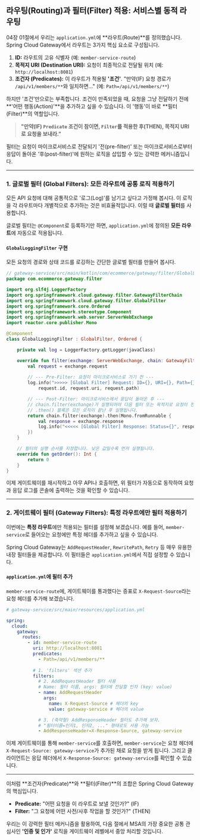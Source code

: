 ## 라우팅(Routing)과 필터(Filter) 적용: 서비스별 동적 라우팅

04장 01절에서 우리는 `application.yml`에 \*\*라우트(Route)\*\*를 정의했습니다. Spring Cloud Gateway에서 라우트는 3가지 핵심 요소로 구성됩니다.

1.  **ID:** 라우트의 고유 식별자 (예: `member-service-route`)
2.  **목적지 URI (Destination URI):** 요청이 최종적으로 전달될 위치 (예: `http://localhost:8081`)
3.  **조건자 (Predicates):** 이 라우트가 적용될 **'조건'**. "만약(IF) 요청 경로가 `/api/v1/members/**`와 일치하면..." (예: `Path=/api/v1/members/**`)

하지만 '조건'만으로는 부족합니다. 조건이 만족되었을 때, 요청을 그냥 전달하기 전에 \*\*'어떤 행동(Action)'\*\*을 추가하고 싶을 수 있습니다. 이 '행동'이 바로 \*\*필터(Filter)\*\*의 역할입니다.

> **"만약(IF) `Predicate` 조건이 참이면, `Filter`를 적용한 후(THEN), 목적지 URI로 요청을 보내라."**

필터는 요청이 마이크로서비스로 전달되기 '전(pre-filter)' 또는 마이크로서비스로부터 응답이 돌아온 '후(post-filter)'에 원하는 로직을 삽입할 수 있는 강력한 메커니즘입니다.

-----

### 1\. 글로벌 필터 (Global Filters): 모든 라우트에 공통 로직 적용하기

모든 API 요청에 대해 공통적으로 '로그(Log)'를 남기고 싶다고 가정해 봅시다. 이 로직을 각 라우트마다 개별적으로 추가하는 것은 비효율적입니다. 이럴 때 **글로벌 필터**를 사용합니다.

글로벌 필터는 `@Component`로 등록하기만 하면, `application.yml`에 정의된 **모든 라우트**에 자동으로 적용됩니다.

#### `GlobalLoggingFilter` 구현

모든 요청의 경로와 상태 코드를 로깅하는 간단한 글로벌 필터를 만들어 봅시다.

```kotlin
// gateway-service/src/main/kotlin/com/ecommerce/gateway/filter/GlobalLoggingFilter.kt
package com.ecommerce.gateway.filter

import org.slf4j.LoggerFactory
import org.springframework.cloud.gateway.filter.GatewayFilterChain
import org.springframework.cloud.gateway.filter.GlobalFilter
import org.springframework.core.Ordered
import org.springframework.stereotype.Component
import org.springframework.web.server.ServerWebExchange
import reactor.core.publisher.Mono

@Component
class GlobalLoggingFilter : GlobalFilter, Ordered {

    private val log = LoggerFactory.getLogger(javaClass)

    override fun filter(exchange: ServerWebExchange, chain: GatewayFilterChain): Mono<Void> {
        val request = exchange.request
        
        // --- Pre-Filter: 요청이 마이크로서비스로 가기 전 ---
        log.info(">>>>> [Global Filter] Request: ID={}, URI={}, Path={}", 
            request.id, request.uri, request.path)

        // --- Post-Filter: 마이크로서비스에서 응답이 돌아온 후 ---
        // chain.filter(exchange)가 실행되어야 다음 필터 또는 목적지로 요청이 전달됩니다.
        // .then() 블록은 모든 로직이 끝난 후 실행됩니다.
        return chain.filter(exchange).then(Mono.fromRunnable {
            val response = exchange.response
            log.info("<<<<< [Global Filter] Response: Status={}", response.statusCode)
        })
    }

    // 필터의 실행 순서를 지정합니다. 낮은 값일수록 먼저 실행됩니다.
    override fun getOrder(): Int {
        return 0
    }
}
```

이제 게이트웨이를 재시작하고 아무 API나 호출하면, 위 필터가 자동으로 동작하여 요청과 응답 로그를 콘솔에 출력하는 것을 확인할 수 있습니다.

-----

### 2\. 게이트웨이 필터 (Gateway Filters): 특정 라우트에만 필터 적용하기

이번에는 **특정 라우트**에만 적용되는 필터를 설정해 보겠습니다. 예를 들어, `member-service`로 들어오는 요청에만 특정 헤더를 추가하고 싶을 수 있습니다.

Spring Cloud Gateway는 `AddRequestHeader`, `RewritePath`, `Retry` 등 매우 유용한 내장 필터들을 제공합니다. 이 필터들은 `application.yml`에서 직접 설정할 수 있습니다.

#### `application.yml`에 필터 추가

`member-service-route`에, 게이트웨이를 통과했다는 증표로 `X-Request-Source`라는 요청 헤더를 추가해 보겠습니다.

```yaml
# gateway-service/src/main/resources/application.yml

spring:
  cloud:
    gateway:
      routes:
        - id: member-service-route
          uri: http://localhost:8081
          predicates:
            - Path=/api/v1/members/**
          
          # 1. 'filters' 섹션 추가
          filters:
            # 2. AddRequestHeader 필터 사용
            # Name: 필터 이름, args: 필터에 전달할 인자 (key: value)
            - name: AddRequestHeader
              args:
                name: X-Request-Source # 헤더의 key
                value: gateway-service # 헤더의 value

            # 3. (축약형) AddResponseHeader 필터도 추가해 보자.
            # "필터이름=인자1, 인자2, ..." 형태로도 사용 가능
            - AddResponseHeader=X-Response-Source, gateway-service
```

이제 게이트웨이를 통해 `member-service`를 호출하면, `member-service`는 요청 헤더에 `X-Request-Source: gateway-service`가 추가된 채로 요청을 받게 됩니다. 그리고 클라이언트는 응답 헤더에서 `X-Response-Source: gateway-service`를 확인할 수 있습니다.

-----

이처럼 \*\*조건자(Predicate)\*\*와 \*\*필터(Filter)\*\*의 조합은 Spring Cloud Gateway의 핵심입니다.

  * **Predicate:** "어떤 요청을 이 라우트로 보낼 것인가?" (IF)
  * **Filter:** "그 요청에 어떤 사전/사후 작업을 할 것인가?" (THEN)

우리는 이 강력한 필터 메커니즘을 활용하여, 다음 절에서 MSA의 가장 중요한 공통 관심사인 **'인증 및 인가'** 로직을 게이트웨이 레벨에서 중앙 처리할 것입니다.
